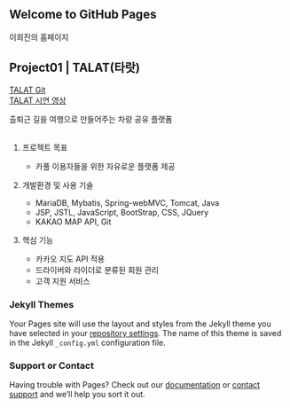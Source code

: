 ## Welcome to GitHub Pages

이희진의 홈페이지
<br>

## Project01 | TALAT(타랏)

[TALAT Git](https://github.com/julie0919/teamproject-talat) <br>
[TALAT 시연 영상](https://youtu.be/A8IHSBsl280)

출퇴근 길을 여행으로 만들어주는 차량 공유 플랫폼
<br>
<br>
1. 프로젝트 목표 
    - 카풀 이용자들을 위한 자유로운 플랫폼 제공

2. 개발환경 및 사용 기술
    - MariaDB, Mybatis, Spring-webMVC, Tomcat, Java
    - JSP, JSTL, JavaScript, BootStrap, CSS, JQuery
    - KAKAO MAP API, Git

3. 핵심 기능 
    - 카카오 지도 API 적용
    - 드라이버와 라이더로 분류된 회원 관리
    - 고객 지원 서비스


### Jekyll Themes

Your Pages site will use the layout and styles from the Jekyll theme you have selected in your [repository settings](https://github.com/leeheejin0/leeheejin0.github.io/settings). The name of this theme is saved in the Jekyll `_config.yml` configuration file.

### Support or Contact

Having trouble with Pages? Check out our [documentation](https://docs.github.com/categories/github-pages-basics/) or [contact support](https://support.github.com/contact) and we’ll help you sort it out.
